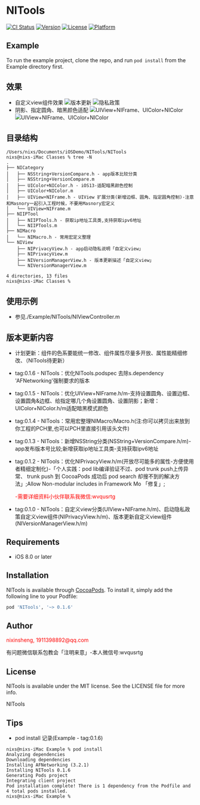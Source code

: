 # NITools


[![CI Status](https://img.shields.io/travis/nixinsheng/NITools.svg?style=flat)](https://travis-ci.org/nixinsheng/NITools)
[![Version](https://img.shields.io/cocoapods/v/NITools.svg?style=flat)](https://cocoapods.org/pods/NITools)
[![License](https://img.shields.io/cocoapods/l/NITools.svg?style=flat)](https://cocoapods.org/pods/NITools)
[![Platform](https://img.shields.io/cocoapods/p/NITools.svg?style=flat)](https://cocoapods.org/pods/NITools)

## Example

To run the example project, clone the repo, and run `pod install` from the Example directory first.

## 效果
 - 自定义view组件效果
![版本更新](./Res/demo.gif)
![隐私政策](./Res/demo2.gif)
 - 阴影、指定圆角、暗黑颜色适配
![UIView+NIFrame、UIColor+NIColor](./Res/WechatIMG51.png)
![UIView+NIFrame、UIColor+NIColor](./Res/WechatIMG52.png)

## 目录结构
```
/Users/nixs/Documents/iOSDemo/NITools/NITools
nixs@nixs-iMac Classes % tree -N
.
├── NICategory
│   ├── NSString+VersionCompare.h - app版本比较分类
│   ├── NSString+VersionCompare.m
│   ├── UIColor+NIColor.h - iOS13-适配暗黑颜色控制
│   ├── UIColor+NIColor.m
│   ├── UIView+NIFrame.h - UIView 扩展分类(新增边框、圆角、指定圆角控制)-注意和Masnory一起引入工程时候，不要用Masnory宏定义
│   └── UIView+NIFrame.m
├── NIIPTool
│   ├── NIIPTools.h - 获取ip地址工具类,支持获取ipv6地址
│   └── NIIPTools.m
├── NIMacro
│   └── NIMacro.h - 常用宏定义整理
└── NIView
    ├── NIPrivacyView.h - app启动隐私说明「自定义view」
    ├── NIPrivacyView.m
    ├── NIVersionManagerView.h - 版本更新描述「自定义view」
    └── NIVersionManagerView.m

4 directories, 13 files
nixs@nixs-iMac Classes %
```

## 使用示例
 - 参见./Example/NITools/NIViewController.m

## 版本更新内容
 - 计划更新：组件的色系要能统一修改、组件属性尽量多开放、属性能精细修改、（NITools待更新）
 - tag:0.1.6 - NITools：优化NITools.podspec 去除s.dependency 'AFNetworking'强制要求的版本
 - tag:0.1.5 - NITools：优化UIView+NIFrame.h/m-支持设置圆角、设置边框、设置圆角&边框、给指定哪几个角设置圆角、设置阴影；新增：UIColor+NIColor.h/m适配暗黑模式颜色
 - tag:0.1.4 - NITools：常用宏整理NIMacro/Macro.h(注:你可以拷贝出来放到你工程的PCH里,也可以PCH里直接引用该头文件)
 - tag:0.1.3 - NITools：新增NSString分类(NSString+VersionCompare.h/m)-app发布版本号比较;新增获取ip地址工具类-支持获取ipv6地址
 - tag:0.1.2 - NITools：优化NIPrivacyView.h/m(开放尽可能多的属性-方便使用者精细定制化)-「个人实践：pod lib编译验证不过、pod trunk push上传异常、 trunk push 到 CocoaPods 成功后 pod search 却搜不到的解决方法」;Allow Non-modular includes in Framework Mo 「修复」;
    <p style="color:red">-需要详细资料小伙伴联系我微信:wvqusrtg</p>

 - tag:0.1.0 - NITools：自定义view分类(UIView+NIFrame.h/m)、启动隐私政策自定义view组件(NIPrivacyView.h/m)、版本更新自定义view组件(NIVersionManagerView.h/m)

## Requirements

- iOS 8.0 or later

## Installation

NITools is available through [CocoaPods](https://cocoapods.org). To install
it, simply add the following line to your Podfile:

```ruby
pod 'NITools', '~> 0.1.6'
```

## Author

<p style="color:red">nixinsheng, 1911398892@qq.com</p>

有问题微信联系包教会「注明来意」-本人微信号:wvqusrtg

## License

NITools is available under the MIT license. See the LICENSE file for more info.

NITools

## Tips
- pod install 记录(Example - tag:0.1.6)
```
nixs@nixs-iMac Example % pod install
Analyzing dependencies
Downloading dependencies
Installing AFNetworking (3.2.1)
Installing NITools 0.1.6
Generating Pods project
Integrating client project
Pod installation complete! There is 1 dependency from the Podfile and 4 total pods installed.
nixs@nixs-iMac Example %
```